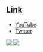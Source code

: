 ## Link
- [YouTube](https://youtube.com/channel/UCsAIV5Tv4ESn8b24gtx0ilA)
- [Twitter](https://twitter.com/jockey_chicken)

<a href="https://github.com/anuraghazra/github-readme-stats">
  <img align="left" src="https://github-readme-stats.vercel.app/api?username=jockey1234&count_private=true&show_icons=true" />
</a>
<a href="https://github.com/anuraghazra/github-readme-stats">
  <img align="left" src="https://github-readme-stats.vercel.app/api/top-langs/?username=jockey1234" />
</a>
